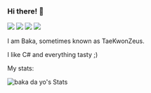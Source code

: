 ### Hi there! 👋

<img src="https://img.shields.io/badge/Discord-baka%20da%20yo%235522-%235865F2?logo=discord"/> ![](https://img.shields.io/github/followers/TaeKwonZeus?logo=github)
![](https://img.shields.io/github/stars/TaeKwonZeus?logo=github)
![](https://img.shields.io/reddit/user-karma/combined/TaeKwonZeuss?logo=reddit)

I am Baka, sometimes known as TaeKwonZeus.

I like C# and everything tasty ;)

My stats:

![baka da yo's Stats](https://github-readme-stats.vercel.app/api?username=TaeKwonZeus&show_icons=true&theme=nord)
